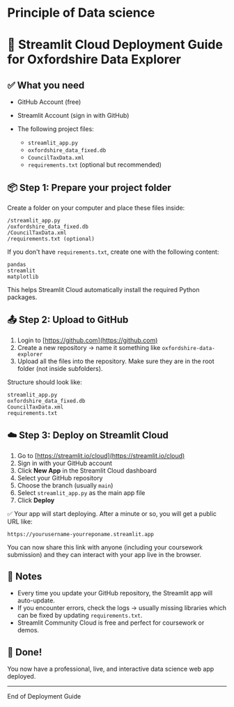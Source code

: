 # Principle of Data science 
# 🚀 Streamlit Cloud Deployment Guide for Oxfordshire Data Explorer

## ✅ What you need

* GitHub Account (free)
* Streamlit Account (sign in with GitHub)
* The following project files:

  * `streamlit_app.py`
  * `oxfordshire_data_fixed.db`
  * `CouncilTaxData.xml`
  * `requirements.txt` (optional but recommended)

## 📦 Step 1: Prepare your project folder

Create a folder on your computer and place these files inside:

```
/streamlit_app.py
/oxfordshire_data_fixed.db
/CouncilTaxData.xml
/requirements.txt (optional)
```

If you don't have `requirements.txt`, create one with the following content:

```
pandas
streamlit
matplotlib
```

This helps Streamlit Cloud automatically install the required Python packages.

## 📤 Step 2: Upload to GitHub

1. Login to [https://github.com](https://github.com)
2. Create a new repository → name it something like `oxfordshire-data-explorer`
3. Upload all the files into the repository. Make sure they are in the root folder (not inside subfolders).

Structure should look like:

```
streamlit_app.py
oxfordshire_data_fixed.db
CouncilTaxData.xml
requirements.txt
```

## ☁️ Step 3: Deploy on Streamlit Cloud

1. Go to [https://streamlit.io/cloud](https://streamlit.io/cloud)
2. Sign in with your GitHub account
3. Click **New App** in the Streamlit Cloud dashboard
4. Select your GitHub repository
5. Choose the branch (usually `main`)
6. Select `streamlit_app.py` as the main app file
7. Click **Deploy**

✅ Your app will start deploying. After a minute or so, you will get a public URL like:

```
https://yourusername-yourreponame.streamlit.app
```

You can now share this link with anyone (including your coursework submission) and they can interact with your app live in the browser.

## 📌 Notes

* Every time you update your GitHub repository, the Streamlit app will auto-update.
* If you encounter errors, check the logs → usually missing libraries which can be fixed by updating `requirements.txt`.
* Streamlit Community Cloud is free and perfect for coursework or demos.

## 🎉 Done!

You now have a professional, live, and interactive data science web app deployed.

---

End of Deployment Guide
